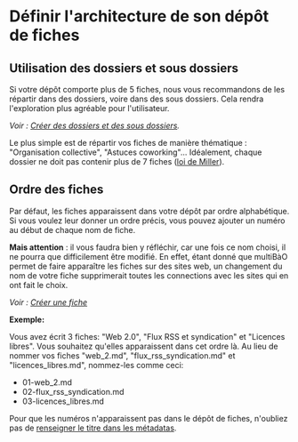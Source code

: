 # Définir l'architecture de son dépôt de fiches

## Utilisation des dossiers et sous dossiers

Si votre dépôt comporte plus de 5 fiches, nous vous recommandons de les répartir dans des dossiers, voire dans des sous dossiers. Cela rendra l'exploration plus agréable pour l'utilisateur.

*Voir : [Créer des dossiers et des sous dossiers](http://multibao.org/multibao/documentation/fiches/creer_dossiers.md).*

Le plus simple est de répartir vos fiches de manière thématique : "Organisation collective", "Astuces coworking"...
Idéalement, chaque dossier ne doit pas contenir plus de 7 fiches ([loi de Miller](https://fr.wikipedia.org/wiki/Le_nombre_magique_sept,_plus_ou_moins_deux)).

## Ordre des fiches

Par défaut, les fiches apparaissent dans votre dépôt par ordre alphabétique.
Si vous voulez leur donner un ordre précis, vous pouvez ajouter un numéro au début de chaque nom de fiche.

**Mais attention** : il vous faudra bien y réfléchir, car une fois ce nom choisi, il ne pourra que difficilement être modifié. En effet, étant donné que multiBàO permet de faire apparaître les fiches sur des sites web, un changement du nom de votre fiche supprimerait toutes les connections avec les sites qui en ont fait le choix. 

*Voir : [Créer une fiche](http://multibao.org/multibao/documentation/fiches/creer_fiche_multibao.md)*

**Exemple:**

Vous avez écrit 3 fiches: "Web 2.0", "Flux RSS et syndication" et "Licences libres".
Vous souhaitez qu'elles apparaissent dans cet ordre là.
Au lieu de nommer vos fiches "web_2.md", "flux_rss_syndication.md" et "licences_libres.md", nommez-les comme ceci:
* 01-web_2.md
* 02-flux_rss_syndication.md
* 03-licences_libres.md

Pour que les numéros n'apparaissent pas dans le dépôt de fiches, n'oubliez pas de [renseigner le titre dans les métadatas](http://www.multibao.org/multibao/documentation/fiches/metadatas.md).
